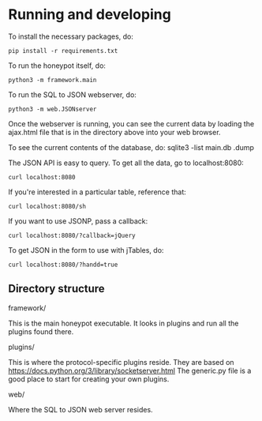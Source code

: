 # Running and developing

To install the necessary packages, do:

    pip install -r requirements.txt

To run the honeypot itself, do:

    python3 -m framework.main

To run the SQL to JSON webserver, do:

    python3 -m web.JSONserver

Once the webserver is running, you can see the current data by loading the
ajax.html file that is in the directory above into your web browser.

To see the current contents of the database, do:
    sqlite3 -list main.db .dump

The JSON API is easy to query. To get all the data, go to localhost:8080:

    curl localhost:8080

If you're interested in a particular table, reference that:

    curl localhost:8080/sh

If you want to use JSONP, pass a callback:

    curl localhost:8080/?callback=jQuery

To get JSON in the form to use with jTables, do:

    curl localhost:8080/?handd=true

## Directory structure
framework/

This is the main honeypot executable. It looks in plugins and run all the
plugins found there.

plugins/

This is where the protocol-specific plugins reside. They are based on
https://docs.python.org/3/library/socketserver.html  The generic.py file is
a good place to start for creating your own plugins.

web/

Where the SQL to JSON web server resides.    
